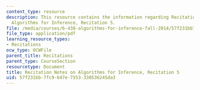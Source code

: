 ```yaml
---
content_type: resource
description: This resource contains the information regarding Recitation Notes on
  Algorithms for Inference, Recitation 5.
file: /media/courses/6-438-algorithms-for-inference-fall-2014/57f231bb7fc9647e7553330536245da3_MIT6_438F14_rec5.pdf
file_type: application/pdf
learning_resource_types:
- Recitations
ocw_type: OCWFile
parent_title: Recitations
parent_type: CourseSection
resourcetype: Document
title: Recitation Notes on Algorithms for Inference, Recitation 5
uid: 57f231bb-7fc9-647e-7553-330536245da3
---
```

